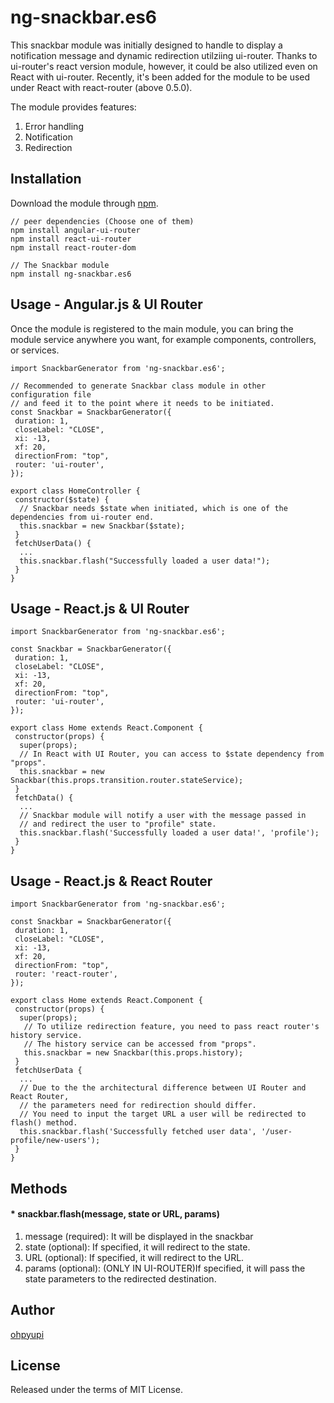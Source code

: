 # ng-snackbar.es6
This snackbar module was initially designed to handle to display a notification message and dynamic redirection utilziing ui-router. Thanks to ui-router's react version module, however, it could be also utilized even on React with ui-router. Recently, it's been added for the module to be used under React with react-router (above 0.5.0).

The module provides features:
1) Error handling
2) Notification
3) Redirection

## Installation
Download the module through [npm](https://www.npmjs.com/).
```
// peer dependencies (Choose one of them)
npm install angular-ui-router
npm install react-ui-router
npm install react-router-dom

// The Snackbar module
npm install ng-snackbar.es6
```

## Usage - Angular.js & UI Router
Once the module is registered to the main module, you can bring the module service anywhere you want, for example components,
controllers, or services.

```
import SnackbarGenerator from 'ng-snackbar.es6';

// Recommended to generate Snackbar class module in other configuration file
// and feed it to the point where it needs to be initiated.
const Snackbar = SnackbarGenerator({
 duration: 1,
 closeLabel: "CLOSE",
 xi: -13,
 xf: 20,
 directionFrom: "top",
 router: 'ui-router',
});

export class HomeController {
 constructor($state) {
  // Snackbar needs $state when initiated, which is one of the dependencies from ui-router end.
  this.snackbar = new Snackbar($state);
 }
 fetchUserData() {
  ...
  this.snackbar.flash("Successfully loaded a user data!");
 }
}
```

## Usage - React.js & UI Router
```
import SnackbarGenerator from 'ng-snackbar.es6';

const Snackbar = SnackbarGenerator({
 duration: 1,
 closeLabel: "CLOSE",
 xi: -13,
 xf: 20,
 directionFrom: "top",
 router: 'ui-router',
});

export class Home extends React.Component {
 constructor(props) {
  super(props);
  // In React with UI Router, you can access to $state dependency from "props".
  this.snackbar = new Snackbar(this.props.transition.router.stateService);
 }
 fetchData() {
  ...
  // Snackbar module will notify a user with the message passed in 
  // and redirect the user to "profile" state.
  this.snackbar.flash('Successfully loaded a user data!', 'profile');
 }
}
```

## Usage - React.js & React Router
```
import SnackbarGenerator from 'ng-snackbar.es6';

const Snackbar = SnackbarGenerator({
 duration: 1,
 closeLabel: "CLOSE",
 xi: -13,
 xf: 20,
 directionFrom: "top",
 router: 'react-router',
});

export class Home extends React.Component {
 constructor(props) {
  super(props);
   // To utilize redirection feature, you need to pass react router's history service.
   // The history service can be accessed from "props".
   this.snackbar = new Snackbar(this.props.history);
 }
 fetchUserData {
  ...
  // Due to the the architectural difference between UI Router and React Router,
  // the parameters need for redirection should differ.
  // You need to input the target URL a user will be redirected to flash() method.
  this.snackbar.flash('Successfully fetched user data', '/user-profile/new-users');
 }
}
```

## Methods
#### * snackbar.flash(message, state or URL, params)
1) message (required): It will be displayed in the snackbar
2) state (optional): If specified, it will redirect to the state.
3) URL (optional): If specified, it will redirect to the URL.
3) params (optional): (ONLY IN UI-ROUTER)If specified, it will pass the state parameters to the redirected destination.

## Author
[ohpyupi](https://ohpyupi.wordpress.com/)

## License
Released under the terms of MIT License.
